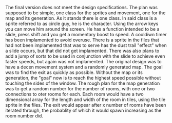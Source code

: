 The final version does not meet the design specifications. The plan was supposed to be simple, one class for the sprites and movement, one for the map and its generation.
As it stands there is one class. In said class is a sprite referred to as circle guy, he is the character. Using the arrow keys you can move him around the screen. He has a function intended to be a slide, press shift and you get a momentary boost to speed. A cooldiwn timer has been implamented to avoid overuse. There is a sprite in the files that had not been implamented that was to serve has the dust trail "effect" when a slide occurs, but that did not get implamented. There was also plans to add a jump of sorts to be used in conjunction with the slide to achieve even faster speeds, but again was not implamented. The original design was to have a decen movement system and a randomly generated map. The goal was to find the exit as quickly as possible. Without the map or its generation, the "goal" now is to reach the highest speed possible without touching the sides of the window. 
The rough plan for the map generation was to get a random number for the number of rooms, with one or two connections to oter rooms for each. Each room would have a two dimensional array for the length and width of the room in tiles, using the tile sprite in the files. The exit would appear after x number of rooms have been iterated through, the probablity of which it would spawn increasing as the room number did.
